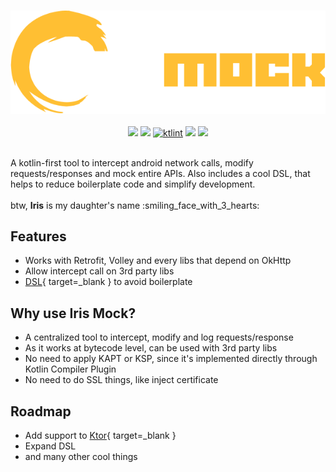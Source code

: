 #
<p align="center">
<img src="assets/logo.png" /> 
<br><br>
<img src="https://img.shields.io/github/actions/workflow/status/arildojr7/iris-mock/pull_request.yml?color=00b330" />
  <img src="https://shields.io/badge/mavenCentral-v1.1.0 alpha04-blue" />
  <a href="https://pinterest.github.io/ktlint/"><img src="https://img.shields.io/badge/code%20style-%E2%9D%A4-FF4081.svg" alt="ktlint"></a>
  <img src="https://img.shields.io/endpoint?color=00b330&url=https%3A%2F%2Fhits.dwyl.com%2Farildojr7%2Firis-mock.json" />
  <img src="https://img.shields.io/github/license/arildojr7/iris-mock?color=0979ba" />
</p>
<br>
A kotlin-first tool to intercept android network calls, modify requests/responses and mock entire APIs. Also includes a cool DSL, that helps to reduce boilerplate code and simplify development.
<br><br>
btw, <b>Iris</b> is my daughter's name :smiling_face_with_3_hearts:

## Features
- Works with Retrofit, Volley and every libs that depend on OkHttp
- Allow intercept call on 3rd party libs
- [DSL](https://kotlinlang.org/docs/type-safe-builders.html){ target=_blank } to avoid boilerplate

## Why use Iris Mock?
- A centralized tool to intercept, modify and log requests/response
- As it works at bytecode level, can be used with 3rd party libs
- No need to apply KAPT or KSP, since it's implemented directly through Kotlin Compiler Plugin
- No need to do SSL things, like inject certificate

## Roadmap
- Add support to [Ktor](https://github.com/ktorio/ktor){ target=_blank }
- Expand DSL
- and many other cool things
